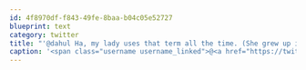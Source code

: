 ```yaml
---
id: 4f8970df-f843-49fe-8baa-b04c05e52727
blueprint: text
category: twitter
title: "'@dahul Ha, my lady uses that term all the time. (She grew up in Fruitvale)"
caption: '<span class="username username_linked">@<a href="https://twitter.com/dahul" title="Darren Hull (dahul)">dahul</a></span> Ha, my lady uses that term all the time. (She grew up in Fruitvale)'
---
```

